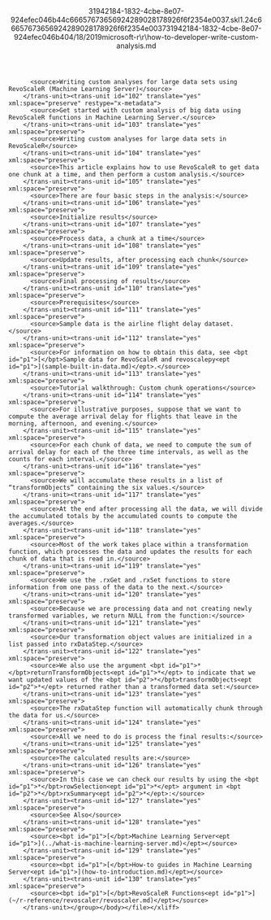 <?xml version="1.0"?><xliff version="1.2" xmlns="urn:oasis:names:tc:xliff:document:1.2" xmlns:xsi="http://www.w3.org/2001/XMLSchema-instance" xsi:schemaLocation="urn:oasis:names:tc:xliff:document:1.2 xliff-core-1.2-transitional.xsd"><file datatype="xml" original="how-to-developer-write-custom-analysis.md" source-language="en-US" target-language="en-US"><header><tool tool-id="mdxliff" tool-name="mdxliff" tool-version="1.0-d1654b2" tool-company="Microsoft" /><xliffext:skl_file_name xmlns:xliffext="urn:microsoft:content:schema:xliffextensions">31942184-1832-4cbe-8e07-924efec046b44c66657673656924289028178926f6f2354e0037.skl</xliffext:skl_file_name><xliffext:version xmlns:xliffext="urn:microsoft:content:schema:xliffextensions">1.2</xliffext:version><xliffext:ms.openlocfilehash xmlns:xliffext="urn:microsoft:content:schema:xliffextensions">4c66657673656924289028178926f6f2354e0037</xliffext:ms.openlocfilehash><xliffext:ms.sourcegitcommit xmlns:xliffext="urn:microsoft:content:schema:xliffextensions">31942184-1832-4cbe-8e07-924efec046b4</xliffext:ms.sourcegitcommit><xliffext:ms.lasthandoff xmlns:xliffext="urn:microsoft:content:schema:xliffextensions">04/18/2019</xliffext:ms.lasthandoff><xliffext:ms.openlocfilepath xmlns:xliffext="urn:microsoft:content:schema:xliffextensions">microsoft-r\r\how-to-developer-write-custom-analysis.md</xliffext:ms.openlocfilepath></header><body><group id="content" extype="content"><trans-unit id="101" translate="yes" xml:space="preserve" restype="x-metadata">
          <source>Writing custom analyses for large data sets using RevoScaleR (Machine Learning Server)</source>
        </trans-unit><trans-unit id="102" translate="yes" xml:space="preserve" restype="x-metadata">
          <source>Get started with custom analysis of big data using RevoScaleR functions in Machine Learning Server.</source>
        </trans-unit><trans-unit id="103" translate="yes" xml:space="preserve">
          <source>Writing custom analyses for large data sets in RevoScaleR</source>
        </trans-unit><trans-unit id="104" translate="yes" xml:space="preserve">
          <source>This article explains how to use RevoScaleR to get data one chunk at a time, and then perform a custom analysis.</source>
        </trans-unit><trans-unit id="105" translate="yes" xml:space="preserve">
          <source>There are four basic steps in the analysis:</source>
        </trans-unit><trans-unit id="106" translate="yes" xml:space="preserve">
          <source>Initialize results</source>
        </trans-unit><trans-unit id="107" translate="yes" xml:space="preserve">
          <source>Process data, a chunk at a time</source>
        </trans-unit><trans-unit id="108" translate="yes" xml:space="preserve">
          <source>Update results, after processing each chunk</source>
        </trans-unit><trans-unit id="109" translate="yes" xml:space="preserve">
          <source>Final processing of results</source>
        </trans-unit><trans-unit id="110" translate="yes" xml:space="preserve">
          <source>Prerequisites</source>
        </trans-unit><trans-unit id="111" translate="yes" xml:space="preserve">
          <source>Sample data is the airline flight delay dataset.</source>
        </trans-unit><trans-unit id="112" translate="yes" xml:space="preserve">
          <source>For information on how to obtain this data, see <bpt id="p1">[</bpt>Sample data for RevoScaleR and revoscalepy<ept id="p1">](sample-built-in-data.md)</ept>.</source>
        </trans-unit><trans-unit id="113" translate="yes" xml:space="preserve">
          <source>Tutorial walkthrough: Custom chunk operations</source>
        </trans-unit><trans-unit id="114" translate="yes" xml:space="preserve">
          <source>For illustrative purposes, suppose that we want to compute the average arrival delay for flights that leave in the morning, afternoon, and evening.</source>
        </trans-unit><trans-unit id="115" translate="yes" xml:space="preserve">
          <source>For each chunk of data, we need to compute the sum of arrival delay for each of the three time intervals, as well as the counts for each interval.</source>
        </trans-unit><trans-unit id="116" translate="yes" xml:space="preserve">
          <source>We will accumulate these results in a list of “transformObjects” containing the six values.</source>
        </trans-unit><trans-unit id="117" translate="yes" xml:space="preserve">
          <source>At the end after processing all the data, we will divide the accumulated totals by the accumulated counts to compute the averages.</source>
        </trans-unit><trans-unit id="118" translate="yes" xml:space="preserve">
          <source>Most of the work takes place within a transformation function, which processes the data and updates the results for each chunk of data that is read in.</source>
        </trans-unit><trans-unit id="119" translate="yes" xml:space="preserve">
          <source>We use the .rxGet and .rxSet functions to store information from one pass of the data to the next.</source>
        </trans-unit><trans-unit id="120" translate="yes" xml:space="preserve">
          <source>Because we are processing data and not creating newly transformed variables, we return NULL from the function:</source>
        </trans-unit><trans-unit id="121" translate="yes" xml:space="preserve">
          <source>Our transformation object values are initialized in a list passed into rxDataStep.</source>
        </trans-unit><trans-unit id="122" translate="yes" xml:space="preserve">
          <source>We also use the argument <bpt id="p1">*</bpt>returnTransformObjects<ept id="p1">*</ept> to indicate that we want updated values of the <bpt id="p2">*</bpt>transformObjects<ept id="p2">*</ept> returned rather than a transformed data set:</source>
        </trans-unit><trans-unit id="123" translate="yes" xml:space="preserve">
          <source>The rxDataStep function will automatically chunk through the data for us.</source>
        </trans-unit><trans-unit id="124" translate="yes" xml:space="preserve">
          <source>All we need to do is process the final results:</source>
        </trans-unit><trans-unit id="125" translate="yes" xml:space="preserve">
          <source>The calculated results are:</source>
        </trans-unit><trans-unit id="126" translate="yes" xml:space="preserve">
          <source>In this case we can check our results by using the <bpt id="p1">*</bpt>rowSelection<ept id="p1">*</ept> argument in <bpt id="p2">*</bpt>rxSummary<ept id="p2">*</ept>:</source>
        </trans-unit><trans-unit id="127" translate="yes" xml:space="preserve">
          <source>See Also</source>
        </trans-unit><trans-unit id="128" translate="yes" xml:space="preserve">
          <source><bpt id="p1">[</bpt>Machine Learning Server<ept id="p1">](../what-is-machine-learning-server.md)</ept></source>
        </trans-unit><trans-unit id="129" translate="yes" xml:space="preserve">
          <source><bpt id="p1">[</bpt>How-to guides in Machine Learning Server<ept id="p1">](how-to-introduction.md)</ept></source>
        </trans-unit><trans-unit id="130" translate="yes" xml:space="preserve">
          <source><bpt id="p1">[</bpt>RevoScaleR Functions<ept id="p1">](~/r-reference/revoscaler/revoscaler.md)</ept></source>
        </trans-unit></group></body></file></xliff>